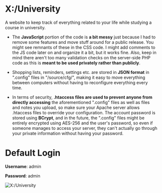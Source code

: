 # X:/University
A website to keep track of everything related to your life while studying a course in university. 

- The **JavaScript** portion of the code is **a bit messy** just because I had to remove some features and move stuff around for a public release. You might see remnants of these in the CSS code. I might add comments to the JS code later on and organize it a bit, but it works fine. Also, keep in mind there aren't too many validation checks on the server-side PHP code as this is **meant to be used privately rather than publicly**. 

- Shopping lists, reminders, settings etc. are stored in **JSON format** in ".config" files in "/source/cfg/", making it easy to move everything between computers without having to reconfigure everything every time.

- In terms of security, **.htaccess files are used to prevent anyone from directly accessing** the aforementioned ".config" files as well as files and notes you upload, so make sure your Apache server allows .htaccess files to override your configuration. The account password is stored using **BCrypt**, and in the future, the ".config" files might be entirely encrypted using AES-256 and the user's password, so even if someone manages to access your server, they can't actually go through your private information without having your password. 

# Default Login

**Username**: admin

**Password**: admin

![X:/University](https://www.xtrendence.com/www/images/xuniversity/xuniversity.png)
